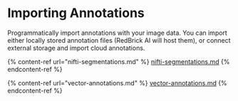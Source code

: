 # Importing Annotations

Programmatically import annotations with your image data. You can import either locally stored annotation files (RedBrick AI will host them), or connect external storage and import cloud annotations.&#x20;

{% content-ref url="nifti-segmentations.md" %}
[nifti-segmentations.md](nifti-segmentations.md)
{% endcontent-ref %}

{% content-ref url="vector-annotations.md" %}
[vector-annotations.md](vector-annotations.md)
{% endcontent-ref %}
